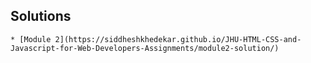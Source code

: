 ## Solutions
    * [Module 2](https://siddheshkhedekar.github.io/JHU-HTML-CSS-and-Javascript-for-Web-Developers-Assignments/module2-solution/)